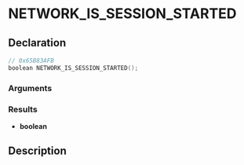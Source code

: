 # NETWORK_IS_SESSION_STARTED

## Declaration
```cpp
// 0x65B83AFB
boolean NETWORK_IS_SESSION_STARTED();
```

### Arguments

### Results
- **boolean**

## Description
